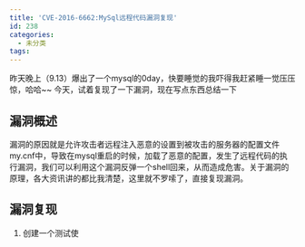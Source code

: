 ```yaml
---
title: 'CVE-2016-6662:MySql远程代码漏洞复现'
id: 238
categories:
  - 未分类
tags:
---
```


昨天晚上（9.13）爆出了一个mysql的0day，快要睡觉的我吓得我赶紧睡一觉压压惊，哈哈~~ 今天，试着复现了一下漏洞，现在写点东西总结一下

## 漏洞概述

漏洞的原因就是允许攻击者远程注入恶意的设置到被攻击的服务器的配置文件my.cnf中，导致在mysql重启的时候，加载了恶意的配置，发生了远程代码的执行漏洞，我们可以利用这个漏洞反弹一个shell回来，从而造成危害。关于漏洞的原理，各大资讯讲的都比我清楚，这里就不罗嗦了，直接复现漏洞。

## 漏洞复现

1.  创建一个测试使